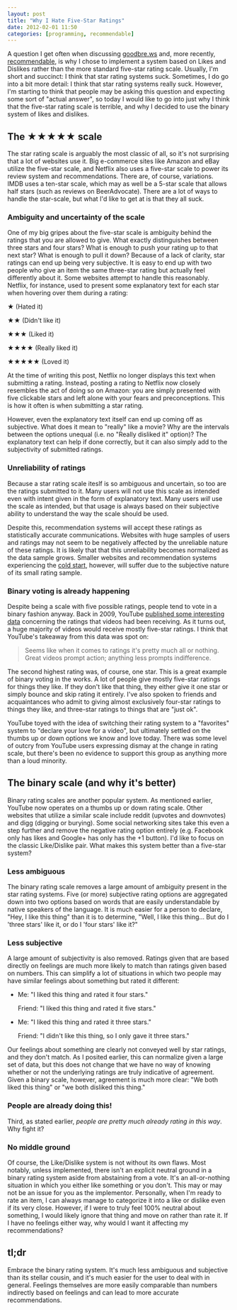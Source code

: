 ```yaml
---
layout: post
title: "Why I Hate Five-Star Ratings"
date: 2012-02-01 11:50
categories: [programming, recommendable]
---
```


A question I get often when discussing [goodbre.ws][1] and, more recently,
[recommendable][0], is why I chose to implement a system based on Likes and
Dislikes rather than the more standard five-star rating scale. Usually, I'm
short and succinct: I think that star rating systems suck. Sometimes, I do go
into a bit more detail: I think that star rating systems really suck. However,
I'm starting to think that people may be asking this question and expecting
some sort of "actual answer", so today I would like to go into just why I
think that the five-star rating scale is terrible, and why I decided to use
the binary system of likes and dislikes.

## The ★★★★★ scale

The star rating scale is arguably the most classic of all, so it's not
surprising that a lot of websites use it. Big e-commerce sites like Amazon and
eBay utilize the five-star scale, and Netflix also uses a five-star scale to
power its review system and recommendations. There are, of course, variations.
IMDB uses a ten-star scale, which may as well be a 5-star scale that allows
half stars (such as reviews on BeerAdvocate). There are a lot of ways to
handle the star-scale, but what I'd like to get at is that they all suck.

### Ambiguity and uncertainty of the scale

One of my big gripes about the five-star scale is ambiguity behind the ratings
that you are allowed to give. What exactly distinguishes between three stars
and four stars? What is enough to push your rating up to that next star? What
is enough to pull it down? Because of a lack of clarity, star ratings can end
up being very subjective. It is easy to end up with two people who give an
item the same three-star rating but actually feel differently about it. Some
websites attempt to handle this reasonably. Netflix, for instance, used to
present some explanatory text for each star when hovering over them during a
rating:

★ (Hated it)

★★ (Didn't like it)

★★★ (Liked it)

★★★★ (Really liked it)

★★★★★ (Loved it)

At the time of writing this post, Netflix no longer displays this text when
submitting a rating. Instead, posting a rating to Netflix now closely resembles
the act of doing so on Amazon: you are simply presented with five clickable
stars and left alone with your fears and preconceptions. This is how it often
is when submitting a star rating.

However, even the explanatory text itself can end up coming off as subjective.
What does it mean to "really" like a movie? Why are the intervals between the
options unequal (i.e. no "Really disliked it" option)? The explanatory text can
help if done correctly, but it can also simply add to the subjectivity of
submitted ratings.

### Unreliability of ratings

Because a star rating scale iteslf is so ambiguous and uncertain, so too are
the ratings submitted to it. Many users will not use this scale as intended
even with intent given in the form of explanatory text. Many users _will_ use
the scale as intended, but that usage is always based on their subjective
ability to understand the way the scale should be used.

Despite this, recommendation systems will accept these ratings as
statistically accurate communications. Websites with huge samples of users and
ratings may not seem to be negatively affected by the unreliable nature of
these ratings. It is likely that that this unreliability becomes normalized as
the data sample grows. Smaller websites and recommendation systems
experiencing the [cold start][2], however, will suffer due to the subjective
nature of its small rating sample.

### Binary voting is already happening

Despite being a scale with five possible ratings, people tend to
vote in a binary fashion anyway. Back in 2009, YouTube [published some
interesting data][3] concerning the ratings that videos had been receiving. As
it turns out, a huge majority of videos would receive mostly five-star ratings.
I think that YouTube's takeaway from this data was spot on:

> Seems like when it comes to ratings it's pretty much all or nothing. Great
> videos prompt action; anything less prompts indifference.

The second highest rating was, of course, one star. This is a great example of
binary voting in the works. A lot of people give mostly five-star ratings for
things they like. If they don't like that thing, they either give it one star
or simply bounce and skip rating it entirely. I've also spoken to friends and
acquaintances who admit to giving almost exclusively four-star ratings to
things they like, and three-star ratings to things that are "just ok".

YouTube toyed with the idea of switching their rating system to a "favorites"
system to "declare your love for a video", but ultimately settled on the thumbs
up or down options we know and love today. There was some level of outcry from
YouTube users expressing dismay at the change in rating scale, but there's been
no evidence to support this group as anything more than a loud minority.

## The binary scale (and why it's better)

Binary rating scales are another popular system. As mentioned earlier, YouTube
now operates on a thumbs up or down rating scale. Other websites that utilize a
similar scale include reddit (upvotes and downvotes) and digg (digging or
burying). Some social networking sites take this even a step further and remove
the negative rating option entirely (e.g. Facebook only has likes and Google+
has only has the +1 button). I'd like to focus on the classic Like/Dislike
pair. What makes this system better than a five-star system?

### Less ambiguous

The binary rating scale removes a large amount of ambiguity present in the star
rating systems. Five (or more) subjective rating options are aggregated down
into two options based on words that are easily understandable by native
speakers of the language. It is much easier for a person to declare, "Hey, I
like this thing" than it is to determine, "Well, I like this thing... But do I
'three stars' like it, or do I 'four stars' like it?"

### Less subjective

A large amount of subjectivity is also removed. Ratings given that are based
directly on feelings are much more likely to match than ratings given based on
numbers. This can simplify a lot of situations in which two people may have
similar feelings about something but rated it different:

* Me: "I liked this thing and rated it four stars."

  Friend: "I liked this thing and rated it five stars."
* Me: "I liked this thing and rated it three stars."

  Friend: "I didn't like this thing, so I only gave it three stars."

Our feelings about something are clearly not conveyed well by star ratings,
and they don't match. As I posited earlier, this can normalize given a large
set of data, but this does not change that we have no way of knowing whether
or not the underlying ratings are truly indicative of agreement. Given a
binary scale, however, agreement is much more clear: "We both liked this
thing" or "we both disliked this thing."

### People are already doing this!

Third, as stated earlier, _people are pretty much already rating in this way_.
Why fight it?

### No middle ground

Of course, the Like/Dislike system is not without its own flaws. Most notably,
unless implemented, there isn't an explicit neutral ground in a binary rating
system aside from abstaining from a vote. It's an all-or-nothing situation in
which you either like something or you don't. This may or may not be an issue
for you as the implementor. Personally, when I'm ready to rate an item, I can
always manage to categorize it into a like or dislike even if its very close.
However, if I were to truly feel 100% neutral about something, I would likely
ignore that thing and move on rather than rate it. If I have no feelings either
way, why would I want it affecting my recommendations?

## tl;dr

Embrace the binary rating system. It's much less ambiguous and subjective than
its stellar cousin, and it's much easier for the user to deal with in general.
Feelings themselves are more easily comparable than numbers indirectly based on
feelings and can lead to more accurate recommendations.

[0]: http://davidcelis.github.io/recommendable
[1]: http://goodbre.ws/
[2]: http://en.wikipedia.org/wiki/Cold_start
[3]: http://youtube-global.blogspot.com/2009/09/five-stars-dominate-ratings.html
